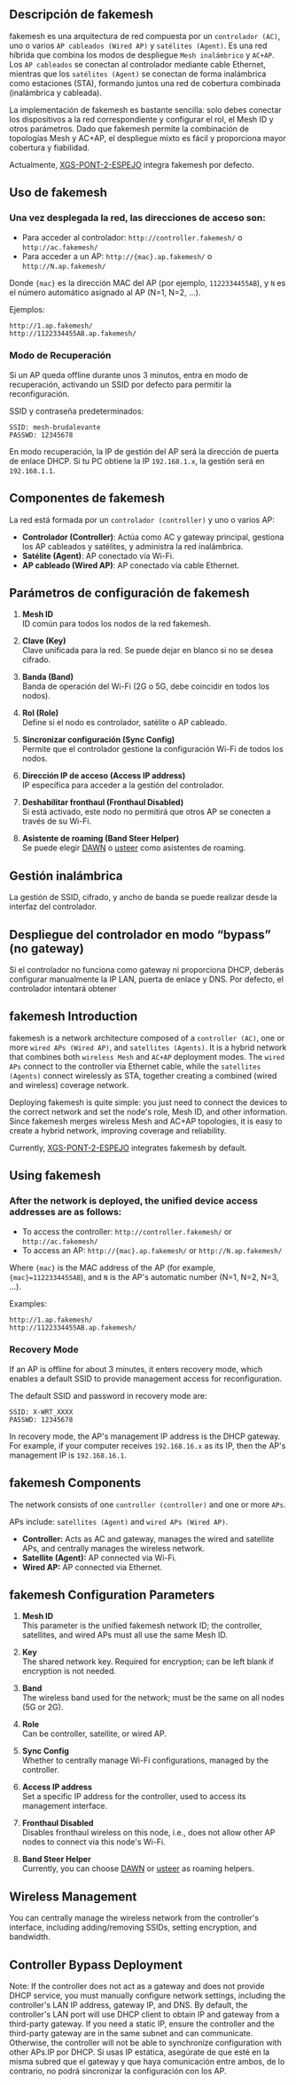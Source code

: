 ## Descripción de fakemesh

fakemesh es una arquitectura de red compuesta por un `controlador (AC)`, uno o varios `AP cableados (Wired AP)` y `satélites (Agent)`. Es una red híbrida que combina los modos de despliegue `Mesh inalámbrico` y `AC+AP`. Los `AP cableados` se conectan al controlador mediante cable Ethernet, mientras que los `satélites (Agent)` se conectan de forma inalámbrica como estaciones (STA), formando juntos una red de cobertura combinada (inalámbrica y cableada).

La implementación de fakemesh es bastante sencilla: solo debes conectar los dispositivos a la red correspondiente y configurar el rol, el Mesh ID y otros parámetros. Dado que fakemesh permite la combinación de topologías Mesh y AC+AP, el despliegue mixto es fácil y proporciona mayor cobertura y fiabilidad.

Actualmente, [XGS-PONT-2-ESPEJO](https://github.com/brudalevante/xgs-pont-2-espejo.git) integra fakemesh por defecto.

## Uso de fakemesh

### Una vez desplegada la red, las direcciones de acceso son:

- Para acceder al controlador: `http://controller.fakemesh/` o `http://ac.fakemesh/`
- Para acceder a un AP: `http://{mac}.ap.fakemesh/` o `http://N.ap.fakemesh/`

Donde `{mac}` es la dirección MAC del AP (por ejemplo, `1122334455AB`), y `N` es el número automático asignado al AP (N=1, N=2, ...).

Ejemplos:
```
http://1.ap.fakemesh/
http://1122334455AB.ap.fakemesh/
```

### Modo de Recuperación

Si un AP queda offline durante unos 3 minutos, entra en modo de recuperación, activando un SSID por defecto para permitir la reconfiguración.

SSID y contraseña predeterminados:
```
SSID: mesh-brudalevante
PASSWD: 12345678
```

En modo recuperación, la IP de gestión del AP será la dirección de puerta de enlace DHCP. Si tu PC obtiene la IP `192.168.1.x`, la gestión será en `192.168.1.1`.

## Componentes de fakemesh

La red está formada por un `controlador (controller)` y uno o varios AP:

- **Controlador (Controller)**: Actúa como AC y gateway principal, gestiona los AP cableados y satélites, y administra la red inalámbrica.
- **Satélite (Agent)**: AP conectado vía Wi-Fi.
- **AP cableado (Wired AP)**: AP conectado vía cable Ethernet.

## Parámetros de configuración de fakemesh

1. **Mesh ID**  
   ID común para todos los nodos de la red fakemesh.

2. **Clave (Key)**  
   Clave unificada para la red. Se puede dejar en blanco si no se desea cifrado.

3. **Banda (Band)**  
   Banda de operación del Wi-Fi (2G o 5G, debe coincidir en todos los nodos).

4. **Rol (Role)**  
   Define si el nodo es controlador, satélite o AP cableado.

5. **Sincronizar configuración (Sync Config)**  
   Permite que el controlador gestione la configuración Wi-Fi de todos los nodos.

6. **Dirección IP de acceso (Access IP address)**  
   IP específica para acceder a la gestión del controlador.

7. **Deshabilitar fronthaul (Fronthaul Disabled)**  
   Si está activado, este nodo no permitirá que otros AP se conecten a través de su Wi-Fi.

8. **Asistente de roaming (Band Steer Helper)**  
   Se puede elegir [DAWN](https://github.com/fakemesh/dawn) o [usteer](https://github.com/fakemesh/usteer) como asistentes de roaming.

## Gestión inalámbrica

La gestión de SSID, cifrado, y ancho de banda se puede realizar desde la interfaz del controlador.

## Despliegue del controlador en modo “bypass” (no gateway)

Si el controlador no funciona como gateway ni proporciona DHCP, deberás configurar manualmente la IP LAN, puerta de enlace y DNS. Por defecto, el controlador intentará obtener



## fakemesh Introduction

fakemesh is a network architecture composed of a `controller (AC)`, one or more `wired APs (Wired AP)`, and `satellites (Agents)`. It is a hybrid network that combines both `wireless Mesh` and `AC+AP` deployment modes. The `wired APs` connect to the controller via Ethernet cable, while the `satellites (Agents)` connect wirelessly as STA, together creating a combined (wired and wireless) coverage network.

Deploying fakemesh is quite simple: you just need to connect the devices to the correct network and set the node's role, Mesh ID, and other information. Since fakemesh merges wireless Mesh and AC+AP topologies, it is easy to create a hybrid network, improving coverage and reliability.

Currently, [XGS-PONT-2-ESPEJO](https://github.com/brudalevante/xgs-pont-2-espejo.git) integrates fakemesh by default.

## Using fakemesh

### After the network is deployed, the unified device access addresses are as follows:

- To access the controller: `http://controller.fakemesh/` or `http://ac.fakemesh/`
- To access an AP: `http://{mac}.ap.fakemesh/` or `http://N.ap.fakemesh/`

Where `{mac}` is the MAC address of the AP (for example, `{mac}=1122334455AB`), and `N` is the AP's automatic number (N=1, N=2, N=3, ...).

Examples:
```
http://1.ap.fakemesh/
http://1122334455AB.ap.fakemesh/
```

### Recovery Mode

If an AP is offline for about 3 minutes, it enters recovery mode, which enables a default SSID to provide management access for reconfiguration.

The default SSID and password in recovery mode are:
```
SSID: X-WRT_XXXX
PASSWD: 12345678
```

In recovery mode, the AP's management IP address is the DHCP gateway. For example, if your computer receives `192.168.16.x` as its IP, then the AP's management IP is `192.168.16.1`.

## fakemesh Components

The network consists of one `controller (controller)` and one or more `APs`.

APs include: `satellites (Agent)` and `wired APs (Wired AP)`.

- **Controller:** Acts as AC and gateway, manages the wired and satellite APs, and centrally manages the wireless network.
- **Satellite (Agent):** AP connected via Wi-Fi.
- **Wired AP:** AP connected via Ethernet.

## fakemesh Configuration Parameters

1. **Mesh ID**  
   This parameter is the unified fakemesh network ID; the controller, satellites, and wired APs must all use the same Mesh ID.

2. **Key**  
   The shared network key. Required for encryption; can be left blank if encryption is not needed.

3. **Band**  
   The wireless band used for the network; must be the same on all nodes (5G or 2G).

4. **Role**  
   Can be controller, satellite, or wired AP.

5. **Sync Config**  
   Whether to centrally manage Wi-Fi configurations, managed by the controller.

6. **Access IP address**  
   Set a specific IP address for the controller, used to access its management interface.

7. **Fronthaul Disabled**  
   Disables fronthaul wireless on this node, i.e., does not allow other AP nodes to connect via this node's Wi-Fi.

8. **Band Steer Helper**  
   Currently, you can choose [DAWN](https://github.com/fakemesh/dawn) or [usteer](https://github.com/fakemesh/usteer) as roaming helpers.

## Wireless Management

You can centrally manage the wireless network from the controller's interface, including adding/removing SSIDs, setting encryption, and bandwidth.

## Controller Bypass Deployment

Note: If the controller does not act as a gateway and does not provide DHCP service, you must manually configure network settings, including the controller's LAN IP address, gateway IP, and DNS. By default, the controller's LAN port will use DHCP client to obtain IP and gateway from a third-party gateway. If you need a static IP, ensure the controller and the third-party gateway are in the same subnet and can communicate. Otherwise, the controller will not be able to synchronize configuration with other APs.IP por DHCP. Si usas IP estática, asegúrate de que esté en la misma subred que el gateway y que haya comunicación entre ambos, de lo contrario, no podrá sincronizar la configuración con los AP.
